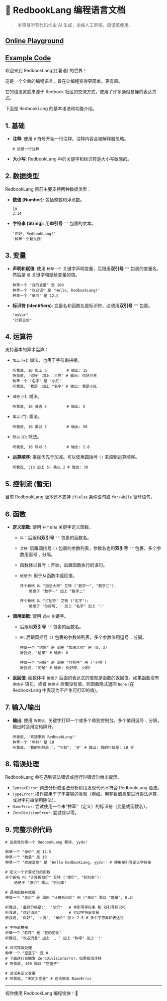 # 📜 RedbookLang 编程语言文档

> 本项目所有代码均由 AI 生成，未经人工审核。请谨慎使用。

## [Online Playground](https://redbook-lang.vercel.app/)

## [Example Code](/example/test.py)

欢迎来到 RedbookLang(红薯语) 的世界！

这是一个全新的编程语言，旨在让编程变得更简单、更有趣。

它的语法灵感来源于 Redbook 社区的交流方式，使用了许多通俗易懂的表达方式。

下面是 RedbookLang 的基本语法和功能介绍。

## 1. 基础

* **注释**: 使用 `#` 符号开始一行注释。注释内容会被解释器忽略。

    ```redbooklang
    # 这是一行注释
    ```

* **大小写**: RedbookLang 中的关键字和标识符是大小写敏感的。

## 2. 数据类型

RedbookLang 目前主要支持两种数据类型：

* **数值 (Number)**: 包括整数和浮点数。

    ```redbooklang
    10
    3.14
    ```

* **字符串 (String)**: 用**单引号** `''` 包裹的文本。

    ```redbooklang
    '你好, RedbookLang!'
    '种草一个新东西'
    ```
## 3. 变量

* **声明和赋值**: 使用 `种草一个` 关键字声明变量，后跟用**双引号** `""` 包裹的变量名，然后是 `是` 关键字和赋给变量的值。

    ```redbooklang
    种草一个 "我的变量" 是 100
    种草一个 "欢迎语" 是 'Hello, RedbookLang!'
    种草一个 "单价" 是 12.5
    ```

* **标识符 (Identifiers)**: 变量名和函数名是标识符，必须用**双引号** `""` 包裹。

    ```redbooklang
    "myVar"
    "计算总价"
    ```

## 4. 运算符

支持基本的算术运算：

* `加上` (+): 加法，也用于字符串拼接。

    ```redbooklang
    听我说, 10 加上 5         # 输出: 15
    听我说, '你好' 加上 '世界' # 输出: 你好世界
    种草一个 "名字" 是 '小红'
    听我说, '我是' 加上 "名字" # 输出: 我是小红
    ```

* `减去` (-): 减法。

    ```redbooklang
    听我说, 10 减去 5         # 输出: 5
    ```

* `乘以` (*): 乘法。

    ```redbooklang
    听我说, 10 乘以 5         # 输出: 50
    ```

* `除以` (/): 除法。

    ```redbooklang
    听我说, 10 除以 5         # 输出: 2.0
    ```

* **运算顺序**: 乘除优先于加减。可以使用圆括号 `()` 来控制运算顺序。

    ```redbooklang
    听我说, (10 加上 5) 乘以 2 # 输出: 30
    ```

## 5. 控制流 (暂无)

目前 RedbookLang 版本还不支持 `if/else` 条件语句或 `for/while` 循环语句。

## 6. 函数

* **定义函数**: 使用 `开个新帖` 关键字定义函数。

  * `叫`：后跟用**双引号** `""` 包裹的函数名。
  * `艾特`: 后跟圆括号 `()` 包裹的参数列表，参数名也用**双引号** `""` 包裹，多个参数用逗号 `,` 分隔。
  * 函数体以冒号 `:` 开始，后跟函数执行的语句。
  * `绝绝子`: 用于从函数中返回值。

    ```redbooklang
    开个新帖 叫 "加法大师" 艾特 ("数字一", "数字二"):
        绝绝子 "数字一" 加上 "数字二"

    开个新帖 叫 "打招呼" 艾特 ("名字"):
        绝绝子 '你好呀, ' 加上 "名字" 加上 '!'
    ```

* **调用函数**: 使用 `调用` 关键字。
  * 后跟用**双引号** `""` 包裹的函数名。
  * `用`: 后跟圆括号 `()` 包裹的参数值列表，多个参数值用逗号 `,` 分隔。

    ```redbooklang
    种草一个 "结果" 是 调用 "加法大师" 用 (5, 3)
    听我说, "结果" # 输出: 8

    种草一个 "问候" 是 调用 "打招呼" 用 ('小明')
    听我说, "问候" # 输出: 你好呀, 小明!
    ```

* **返回值**: 函数体中 `绝绝子` 后面的表达式的值就是函数的返回值。如果函数没有 `绝绝子` 语句，或者 `绝绝子` 后面没有值，则函数隐式返回 `None` (在 RedbookLang 中表现为不产生可打印的值)。

## 7. 输入/输出

* **输出**: 使用 `听我说,` 关键字打印一个或多个值到控制台。多个值用逗号 `,` 分隔，输出时会用空格隔开。

    ```redbooklang
    听我说, '欢迎来到 RedbookLang!'
    种草一个 "年龄" 是 18
    听我说, '我的年龄是:', "年龄", '岁' # 输出: 我的年龄是: 18 岁
    ```

## 8. 错误处理

RedbookLang 会在遇到语法错误或运行时错误时给出提示。

* `SyntaxError`: 词法分析或语法分析阶段发现代码不符合 RedbookLang 语法。
* `TypeError`: 操作应用于了不兼容的类型（例如，用非数值类型进行乘法运算，或对字符串使用除法）。
* `NameError`: 尝试使用一个未“种草”（定义）的标识符（变量或函数名）。
* `ZeroDivisionError`: 尝试除以零。

## 9. 完整示例代码

```redbooklang
# 这是我的第一个 RedbookLang 程序, yyds!

种草一个 "单价" 是 12.5
种草一个 "数量" 是 10
种草一个 "欢迎消息" 是 'Hello RedbookLang, yyds!' # 使用单引号定义字符串

# 定义一个计算总价的函数
开个新帖 叫 "计算折扣价" 艾特 ("原价", "折扣率"):
    绝绝子 "原价" 乘以 "折扣率"

# 调用函数并赋值
种草一个 "总价" 是 调用 "计算折扣价" 用 ("单价" 乘以 "数量", 0.8)

听我说, '最终价格是:', "总价"   # 单引号字符串 和 双引号标识符
听我说, "欢迎消息"             # 打印字符串变量
听我说, '你好', '世界', "单价" 加上 2.5 # 多个字符串和表达式

# 字符串拼接
种草一个 "称呼" 是 '我的朋友'
听我说, "欢迎消息" 加上 ', ' 加上 "称呼" 加上 '!'

# 试试错误处理
种草一个 "空篮子" 是 0
# 下面这行会触发 ZeroDivisionError，如果取消注释
# 听我说, 100 除以 "空篮子"

# 试试未定义变量
# 听我说, "未定义变量" # 这会触发 NameError
```

---

祝你使用 RedbookLang 编程愉快！🎉
